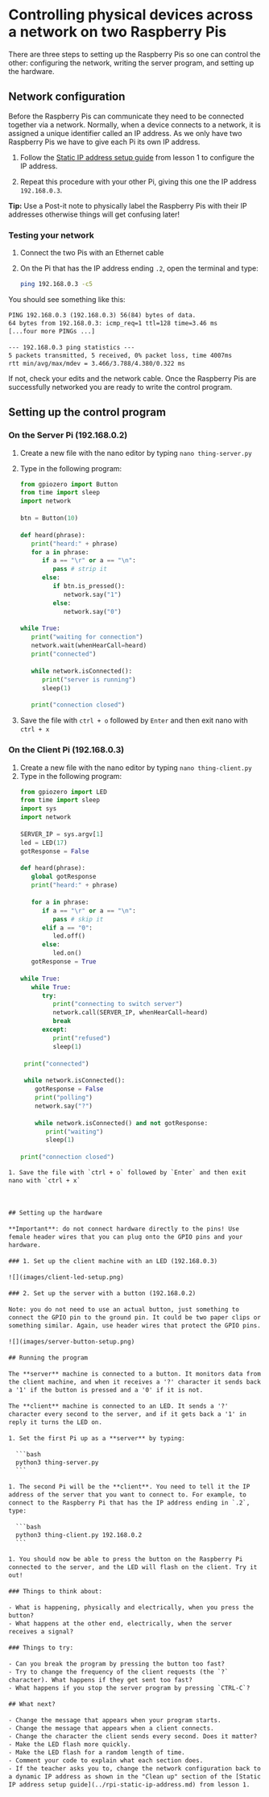# Controlling physical devices across a network on two Raspberry Pis

There are three steps to setting up the Raspberry Pis so one can control the other: configuring the network, writing the server program, and setting up the hardware.

## Network configuration

Before the Raspberry Pis can communicate they need to be connected together via a network. Normally, when a device connects to a network, it is assigned a unique identifier called an IP address. As we only have two Raspberry Pis we have to give each Pi its own IP address.

1. Follow the [Static IP address setup guide](../rpi-static-ip-address.md) from lesson 1 to configure the IP address.

1. Repeat this procedure with your other Pi, giving this one the IP address `192.168.0.3`.

**Tip:** Use a Post-it note to physically label the Raspberry Pis with their IP addresses otherwise things will get confusing later!

### Testing your network

1. Connect the two Pis with an Ethernet cable
1. On the Pi that has the IP address ending `.2`, open the terminal and type:

    ```bash
    ping 192.168.0.3 -c5
    ```

You should see something like this:

```
PING 192.168.0.3 (192.168.0.3) 56(84) bytes of data.
64 bytes from 192.168.0.3: icmp_req=1 ttl=128 time=3.46 ms
[...four more PINGs ...]

--- 192.168.0.3 ping statistics ---
5 packets transmitted, 5 received, 0% packet loss, time 4007ms
rtt min/avg/max/mdev = 3.466/3.788/4.380/0.322 ms
```

If not, check your edits and the network cable. Once the Raspberry Pis are successfully networked you are ready to write the control program.

## Setting up the control program
### On the Server Pi (192.168.0.2)

1. Create a new file with the nano editor by typing `nano thing-server.py`
1. Type in the following program:

   ```python
   from gpiozero import Button
   from time import sleep
   import network
   
   btn = Button(10)
   
   def heard(phrase):
      print("heard:" + phrase)
      for a in phrase:
         if a == "\r" or a == "\n":
            pass # strip it
         else:
            if btn.is_pressed():
               network.say("1")
            else:
               network.say("0")
   
   while True:
      print("waiting for connection")
      network.wait(whenHearCall=heard)
      print("connected")
      
      while network.isConnected():
         print("server is running")
         sleep(1)
         
      print("connection closed")
   ```

1. Save the file with `ctrl + o` followed by `Enter` and then exit nano with `ctrl + x`

### On the Client Pi (192.168.0.3)
1. Create a new file with the nano editor by typing `nano thing-client.py`
1. Type in the following program:
   ```python
   from gpiozero import LED
   from time import sleep
   import sys
   import network
   
   SERVER_IP = sys.argv[1]
   led = LED(17)
   gotResponse = False
   
   def heard(phrase):
      global gotResponse
      print("heard:" + phrase)

      for a in phrase:
         if a == "\r" or a == "\n":
            pass # skip it
         elif a == "0":
            led.off()
         else:
            led.on()
      gotResponse = True

   while True:
      while True:
         try:
            print("connecting to switch server")
            network.call(SERVER_IP, whenHearCall=heard)
            break
         except:
            print("refused")
            sleep(1)

    print("connected")

    while network.isConnected():
       gotResponse = False
       print("polling")
       network.say("?")

       while network.isConnected() and not gotResponse:
          print("waiting")
          sleep(1)

   print("connection closed")
  ```
1. Save the file with `ctrl + o` followed by `Enter` and then exit nano with `ctrl + x`



## Setting up the hardware

**Important**: do not connect hardware directly to the pins! Use female header wires that you can plug onto the GPIO pins and your hardware.

### 1. Set up the client machine with an LED (192.168.0.3)

![](images/client-led-setup.png)

### 2. Set up the server with a button (192.168.0.2)

Note: you do not need to use an actual button, just something to connect the GPIO pin to the ground pin. It could be two paper clips or something similar. Again, use header wires that protect the GPIO pins.

![](images/server-button-setup.png)

## Running the program

The **server** machine is connected to a button. It monitors data from the client machine, and when it receives a '?' character it sends back a '1' if the button is pressed and a '0' if it is not.

The **client** machine is connected to an LED. It sends a '?' character every second to the server, and if it gets back a '1' in reply it turns the LED on.

1. Set the first Pi up as a **server** by typing:

    ```bash
    python3 thing-server.py
    ```

1. The second Pi will be the **client**. You need to tell it the IP address of the server that you want to connect to. For example, to connect to the Raspberry Pi that has the IP address ending in `.2`, type:

    ```bash
    python3 thing-client.py 192.168.0.2
    ```

1. You should now be able to press the button on the Raspberry Pi connected to the server, and the LED will flash on the client. Try it out!

### Things to think about:

- What is happening, physically and electrically, when you press the button?
- What happens at the other end, electrically, when the server receives a signal?

### Things to try:

- Can you break the program by pressing the button too fast?
- Try to change the frequency of the client requests (the `?` character). What happens if they get sent too fast?
- What happens if you stop the server program by pressing `CTRL-C`?

## What next?

- Change the message that appears when your program starts.
- Change the message that appears when a client connects.
- Change the character the client sends every second. Does it matter?
- Make the LED flash more quickly.
- Make the LED flash for a random length of time.
- Comment your code to explain what each section does.
- If the teacher asks you to, change the network configuration back to a dynamic IP address as shown in the "Clean up" section of the [Static IP address setup guide](../rpi-static-ip-address.md) from lesson 1.
